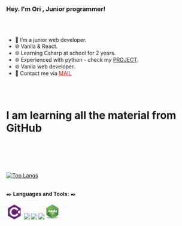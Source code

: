 ### Hey. I'm Ori , Junior programmer!

<br />
<br />

- 🌱 I’m a junior web developer.
-  🌐 Vanila & React.
-  :globe_with_meridians: Learning Csharp at school for 2 years.
-  :globe_with_meridians: Experienced with python - check my <a href="https://github.com/OriCohen05/HangManGame_Project">PROJECT</a>.
-  :globe_with_meridians: Vanila web developer.
-  :bell: Contact me via <a href="https://letmegooglethat.com/?q=My+mail+-+oricohenpp%40gmail.com" style="color:red;">MAIL</a>
<br>
<br />
<h1> I am learning all the material from GitHub </h1> 
<br>
<br />
<br>
<br />

[![Top Langs](https://github-readme-stats.vercel.app/api/top-langs/?username=OriCohen05&hide=html,css)](https://github.com/anuraghazra/github-readme-stats)
<br>
<br />

 :black_nib: **Languages and Tools:**   :black_nib:

<code><img height="40" src="https://github.com/OriCohen05/Images/blob/main/csharp.png"></code>
<code><img height="40" src="https://raw.githubusercontent.com/shinokada/shinokada/master/assets/python.png"></code>
<code><img height="40" src="https://raw.githubusercontent.com/shinokada/shinokada/master/assets/javascript.png"></code>
<code><img height="40" src="https://raw.githubusercontent.com/shinokada/shinokada/master/assets/visual-studio-code.png"></code>
<code><img height="40" src="https://github.com/OriCohen05/Images/blob/main/node.png"></code>

